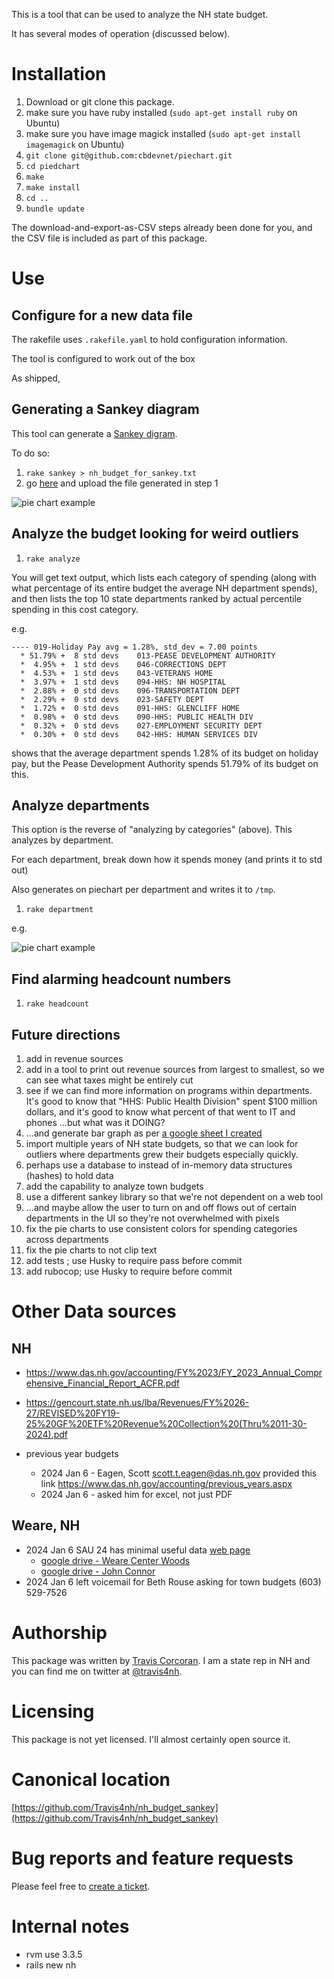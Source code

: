 
This is a tool that can be used to analyze the NH state budget.

It has several modes of operation (discussed below).

# Installation


1. Download or git clone this package.
1. make sure you have ruby installed (`sudo apt-get install ruby` on Ubuntu)
1. make sure you have image magick installed (`sudo apt-get install imagemagick` on Ubuntu)
1. `git clone git@github.com:cbdevnet/piechart.git`
1. `cd piedchart`
1. `make`
1. `make install`
1. `cd ..`
1. `bundle update`

The download-and-export-as-CSV steps already been done for you, and the CSV file is included as part of this package.

# Use

## Configure for a new data file

The rakefile uses `.rakefile.yaml` to hold configuration information.

The tool is configured to work out of the box



As shipped, 



## Generating a Sankey diagram

This tool can generate a [Sankey digram](https://en.wikipedia.org/wiki/Sankey_diagram).

To do so:

1. `rake sankey > nh_budget_for_sankey.txt`
2. go [here](https://sankeymatic.com/build/) and upload the file generated in step 1

![pie chart example](./docs/sankey.jpeg)

## Analyze the budget looking for weird outliers

1. `rake analyze`

You will get text output, which lists each category of spending (along
with what percentage of its entire budget the average NH department
spends), and then lists the top 10 state departments ranked by actual
percentile spending in this cost category.

e.g.

```
---- 019-Holiday Pay avg = 1.28%, std_dev = 7.00 points 
  * 51.79% +  8 std devs    013-PEASE DEVELOPMENT AUTHORITY
  *  4.95% +  1 std devs    046-CORRECTIONS DEPT
  *  4.53% +  1 std devs    043-VETERANS HOME
  *  3.97% +  1 std devs    094-HHS: NH HOSPITAL
  *  2.88% +  0 std devs    096-TRANSPORTATION DEPT
  *  2.29% +  0 std devs    023-SAFETY DEPT
  *  1.72% +  0 std devs    091-HHS: GLENCLIFF HOME
  *  0.98% +  0 std devs    090-HHS: PUBLIC HEALTH DIV
  *  0.32% +  0 std devs    027-EMPLOYMENT SECURITY DEPT
  *  0.30% +  0 std devs    042-HHS: HUMAN SERVICES DIV
```

shows that the average department spends 1.28% of its budget on
holiday pay, but the Pease Development Authority spends 51.79% of its
budget on this.

## Analyze departments

This option is the reverse of "analyzing by categories" (above).  This analyzes by department.

For each department, break down how it spends money (and prints it to std out)

Also generates on piechart per department and writes it to `/tmp`.

1. `rake department`

e.g.

![pie chart example](./docs/piechart.jpeg)

## Find alarming headcount numbers

1. `rake headcount`


## Future directions

1. add in revenue sources
1. add in a tool to print out revenue sources from largest to smallest, so we can see what taxes might be entirely cut
1. see if we can find more information on programs within departments.  It's good to know that "HHS: Public Health Division" spent $100 million dollars, and it's good to know what percent of that went to IT and phones ...but what was it DOING?
1. ...and generate bar graph as per [a google sheet I created](https://docs.google.com/spreadsheets/d/1cYXZCm7VYefe_cPtn6cgwhq_7w-7Rti7Ehcf_h9D8SI/edit?usp=sharing)
1. import multiple years of NH state budgets, so that we can look for outliers where departments grew their budgets especially quickly.
1. perhaps use a database to instead of in-memory data structures (hashes) to hold data
1. add the capability to analyze town budgets
1. use a different sankey library so that we're not dependent on a web tool
1. ...and maybe allow the user to turn on and off flows out of certain departments in the UI so they're not overwhelmed with pixels
1. fix the pie charts to use consistent colors for spending categories across departments
1. fix the pie charts to not clip text
1. add tests ; use Husky to require pass before commit
1. add rubocop; use Husky to require before commit

# Other Data sources

## NH

- https://www.das.nh.gov/accounting/FY%2023/FY_2023_Annual_Comprehensive_Financial_Report_ACFR.pdf
- https://gencourt.state.nh.us/lba/Revenues/FY%2026-27/REVISED%20FY19-25%20GF%20ETF%20Revenue%20Collection%20(Thru%2011-30-2024).pdf

- previous year budgets
  - 2024 Jan 6 - Eagen, Scott scott.t.eagen@das.nh.gov provided this link https://www.das.nh.gov/accounting/previous_years.aspx
  - 2024 Jan 6 - asked him for excel, not just PDF

## Weare, NH

- 2024 Jan 6 SAU 24 has minimal useful data [web page](https://www.sau24.org/schools/centerwoods/about-us/budget-information)
  - [google drive - Weare Center Woods](https://drive.google.com/drive/folders/1syPk3xqqWF8bQuBfnBFwwb9s5CmUbiL-)
  - [google drive - John Connor](https://drive.google.com/drive/folders/1TrNKOtioKx0uF_12HeNC0NLKcS2kV8sX)
- 2024 Jan 6 left voicemail for Beth Rouse asking for town budgets (603) 529-7526

# Authorship

This package was written by [Travis Corcoran](https://en.wikipedia.org/wiki/Travis_Corcoran).  I am a state rep in NH and you can find me on twitter at [@travis4nh](https://x.com/travis4nh).

# Licensing

This package is not yet licensed.  I'll almost certainly open source it.

# Canonical location

[https://github.com/Travis4nh/nh_budget_sankey](https://github.com/Travis4nh/nh_budget_sankey)

# Bug reports and feature requests

Please feel free to [create a ticket](https://github.com/Travis4nh/nh_budget_sankey/issues).


# Internal notes
- rvm use 3.3.5
- rails new nh